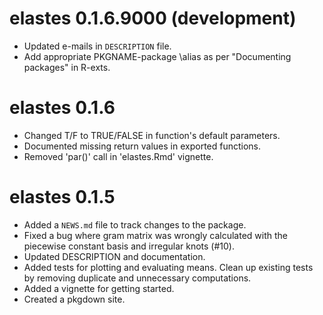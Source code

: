 # elastes 0.1.6.9000 (development)

* Updated e-mails in `DESCRIPTION` file.
* Add appropriate PKGNAME-package \alias as per "Documenting packages" in R-exts.


# elastes 0.1.6

* Changed T/F to TRUE/FALSE in function's default parameters.
* Documented missing return values in exported functions.
* Removed 'par()' call in 'elastes.Rmd' vignette.

# elastes 0.1.5

* Added a `NEWS.md` file to track changes to the package.
* Fixed a bug where gram matrix was wrongly calculated with the piecewise constant basis and irregular knots (#10).
* Updated DESCRIPTION and documentation.
* Added tests for plotting and evaluating means. Clean up existing tests by removing duplicate and unnecessary computations.
* Added a vignette for getting started.
* Created a pkgdown site.
